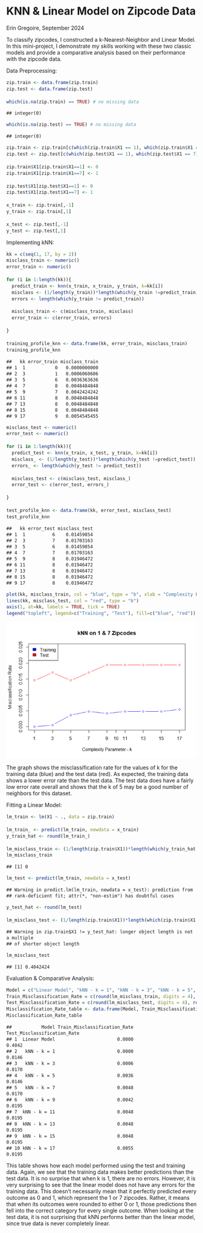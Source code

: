 KNN & Linear Model on Zipcode Data
================
Erin Gregoire,
September 2024

To classify zipcodes, I constructed a k-Nearest-Neighbor and Linear Model.
In this mini-project, I demonstrate my skills working with these two
classic models and provide a comparative analysis based on their
performance with the zipcode data.

Data Preprocessing:

``` r
zip.train <- data.frame(zip.train)
zip.test <- data.frame(zip.test)

which(is.na(zip.train) == TRUE) # no missing data
```

    ## integer(0)

``` r
which(is.na(zip.test) == TRUE) # no missing data
```

    ## integer(0)

``` r
zip.train <- zip.train[c(which(zip.train$X1 == 1), which(zip.train$X1 == 7)), ]
zip.test <- zip.test[c(which(zip.test$X1 == 1), which(zip.test$X1 == 7)), ]

zip.train$X1[zip.train$X1==1] <- 0
zip.train$X1[zip.train$X1==7] <- 1

zip.test$X1[zip.test$X1==1] <- 0
zip.test$X1[zip.test$X1==7] <- 1

x_train <- zip.train[,-1]
y_train <- zip.train[,1]

x_test <- zip.test[,-1]
y_test <- zip.test[,1]
```

Implementing kNN:

``` r
kk = c(seq(1, 17, by = 2))
misclass_train <- numeric()
error_train <- numeric()

for (i in 1:length(kk)){
  predict_train <- knn(x_train, x_train, y_train, k=kk[i])
  misclass <- (1/length(y_train))*length(which(y_train !=predict_train))
  errors <- length(which(y_train != predict_train))
  
  misclass_train <- c(misclass_train, misclass)
  error_train <- c(error_train, errors)
  
}

training_profile_knn <- data.frame(kk, error_train, misclass_train)
training_profile_knn
```

    ##   kk error_train misclass_train
    ## 1  1           0   0.0000000000
    ## 2  3           1   0.0006060606
    ## 3  5           6   0.0036363636
    ## 4  7           8   0.0048484848
    ## 5  9           7   0.0042424242
    ## 6 11           8   0.0048484848
    ## 7 13           8   0.0048484848
    ## 8 15           8   0.0048484848
    ## 9 17           9   0.0054545455

``` r
misclass_test <- numeric()
error_test <- numeric()

for (i in 1:length(kk)){
  predict_test <- knn(x_train, x_test, y_train, k=kk[i])
  misclass_ <- (1/length(y_test))*length(which(y_test !=predict_test))
  errors_ <- length(which(y_test != predict_test))

  misclass_test <- c(misclass_test, misclass_)
  error_test <- c(error_test, errors_)
  
}

test_profile_knn <- data.frame(kk, error_test, misclass_test)
test_profile_knn
```

    ##   kk error_test misclass_test
    ## 1  1          6    0.01459854
    ## 2  3          7    0.01703163
    ## 3  5          6    0.01459854
    ## 4  7          7    0.01703163
    ## 5  9          8    0.01946472
    ## 6 11          8    0.01946472
    ## 7 13          8    0.01946472
    ## 8 15          8    0.01946472
    ## 9 17          8    0.01946472

``` r
plot(kk, misclass_train, col = "blue", type = "b", xlab = "Complexity Parameter - k", ylab = "Misclassification Rate", main = "kNN on 1 & 7 Zipcodes", ylim = c(0,.025))
lines(kk, misclass_test, col = "red", type = "b")
axis(1, at=kk, labels = TRUE, tick = TRUE)
legend("topleft", legend=c("Training", "Test"), fill=c("blue", "red"))
```

![](Graphs&Images/KNN---Linear-Model-on-Zipcode-Data_files/figure-gfm/unnamed-chunk-3-1.png)<!-- -->

The graph shows the misclassification rate for the values of k for the
training data (blue) and the test data (red). As expected, the training
data shows a lower error rate than the test data. The test data does
have a fairly low error rate overall and shows that the k of 5 may be a
good number of neighbors for this dataset.

Fitting a Linear Model:

``` r
lm_train <- lm(X1 ~ ., data = zip.train)

lm_train_ <- predict(lm_train, newdata = x_train)
y_train_hat <- round(lm_train_)

lm_misclass_train <- (1/length(zip.train$X1))*length(which(y_train_hat != zip.train$X1))
lm_misclass_train
```

    ## [1] 0

``` r
lm_test <- predict(lm_train, newdata = x_test)
```

    ## Warning in predict.lm(lm_train, newdata = x_test): prediction from
    ## rank-deficient fit; attr(*, "non-estim") has doubtful cases

``` r
y_test_hat <- round(lm_test)

lm_misclass_test <- (1/length(zip.train$X1))*length(which(zip.train$X1 != y_test_hat))
```

    ## Warning in zip.train$X1 != y_test_hat: longer object length is not a multiple
    ## of shorter object length

``` r
lm_misclass_test
```

    ## [1] 0.4042424

Evaluation & Comparative Analysis:

``` r
Model = c("Linear Model", "kNN - k = 1", "kNN - k = 3", "kNN - k = 5", "kNN - k = 7", "kNN - k = 9", "kNN - k = 11", "kNN - k = 13", "kNN - k = 15", "kNN - k = 17")
Train_Misclassification_Rate = c(round(lm_misclass_train, digits = 4), round(misclass_train, digits=4))
Test_Misclassification_Rate = c(round(lm_misclass_test, digits = 4), round(misclass_test, digits = 4))
Misclassification_Rate_table <- data.frame(Model, Train_Misclassification_Rate, Test_Misclassification_Rate)
Misclassification_Rate_table
```

    ##           Model Train_Misclassification_Rate Test_Misclassification_Rate
    ## 1  Linear Model                       0.0000                      0.4042
    ## 2   kNN - k = 1                       0.0000                      0.0146
    ## 3   kNN - k = 3                       0.0006                      0.0170
    ## 4   kNN - k = 5                       0.0036                      0.0146
    ## 5   kNN - k = 7                       0.0048                      0.0170
    ## 6   kNN - k = 9                       0.0042                      0.0195
    ## 7  kNN - k = 11                       0.0048                      0.0195
    ## 8  kNN - k = 13                       0.0048                      0.0195
    ## 9  kNN - k = 15                       0.0048                      0.0195
    ## 10 kNN - k = 17                       0.0055                      0.0195

This table shows how each model performed using the test and training
data. Again, we see that the training data makes better predictions than
the test data. It is no surprise that when k is 1, there are no errors.
However, it is very surprising to see that the linear model does not
have any errors for the training data. This doesn’t necessarily mean
that it perfectly predicted every outcome as 0 and 1, which represent
the 1 or 7 zipcodes. Rather, it means that when its outcomes were
rounded to either 0 or 1, those predictions then fell into the correct
category for every single outcome. When looking at the test data, it is
not surprising that kNN performs better than the linear model, since
true data is never completely linear.

